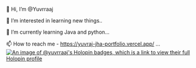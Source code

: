 👋 Hi, I’m @Yuvrraaj

👀 I’m interested in learning new things..

🌱 I’m currently learning Java and python...

📫 How to reach me - https://yuvraj-jha-portfolio.vercel.app/ ...
[![An image of @yuvrraaj's Holopin badges, which is a link to view their full Holopin profile](https://holopin.me/yuvrraaj)](https://holopin.io/@yuvrraaj)
